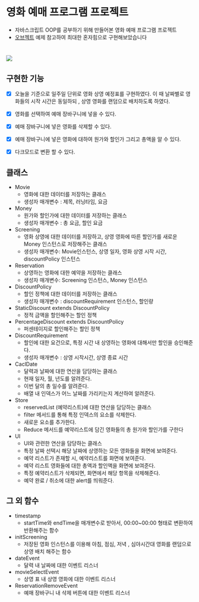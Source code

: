 # 영화 예매 프로그램 프로젝트

- 자바스크립트 OOP를 공부하기 위해 만들어본 영화 예매 프로그램 프로젝트
- [오브젝트](https://www.aladin.co.kr/shop/wproduct.aspx?ItemId=193681076) 예제 참고하여 최대한 혼자힘으로 구현해보았습니다  

# <img src="demo/demo.gif?raw=true">


## 구현한 기능

- [x] 오늘을 기준으로 일주일 단위로 영화 상영 예정표를 구현하였다. 이 때 날짜별로 영화들의 시작 시간은 동일하되 , 상영 영화를 랜덤으로 배치하도록 하였다.
- [x] 영화를 선택하여 예매 장바구니에 넣을 수 있다.
- [x] 예매 장바구니에 넣은 영화를 삭제할 수 있다.
- [x] 예매 장바구니에 넣은 영화에 대하여 원가와 할인가 그리고 총액을 알 수 있다.
- [x] 다크모드로 변환 할 수 있다.



## 클래스

- Movie
  - 영화에 대한 데이터를 저장하는 클래스
  - 생성자 매개변수 : 제목, 러닝타임, 요금 
- Money
  - 원가와 할인가에 대한 데이터를 저장하는 클래스
  - 생성자 매개변수 :  총 요금, 할인 요금 
- Screening 
  - 영화 상영에 대한 데이터를 저장하고, 상영 영화에 따른 할인가를 새로운 Money 인스턴스로 저장해주는 클래스 
  - 생성자 매개변수: Movie인스턴스, 상영 일자, 영화 상영 시작 시간, discountPolicy 인스턴스
- Reservation
  - 상영하는 영화에 대한 예약을 저장하는 클래스
  - 생성자 매개변수: Screening 인스턴스, Money 인스턴스
- DiscountPolicy 
  - 할인 정책에 대한 데이터를 저장하는 클래스
  - 생성자 매개변수 : discountRequirement 인스턴스, 할인량
- StaticDiscount extends DiscountPolicy
  - 정적 금액을 할인해주는 할인 정책
- PercentageDiscount extends DiscountPolicy
  - 퍼센테이지로 할인해주는 할인 정책
- DiscountRequirement
  - 할인에 대한 요건으로, 특정 시간 내 상영하는 영화에 대해서만 할인을 승인해준다.
  - 생성자 매개변수 : 상영 시작시간, 상영 종료 시간
- CaclDate
  - 달력과 날짜에 대한 연산을 담당하는 클래스
  - 현재 일자, 월, 년도를 알려준다.
  - 이번 달의 총 일수를 알려준다.
  - 배열 내 인덱스가 어느 날짜를 가리키는지 계산하여 알려준다.
- Store
  - reservedList (예약리스트)에 대한 연산을 담당하는 클래스
  - filter 메서드를 통해 특정 인덱스의 요소를 삭제한다.
  - 새로운 요소를 추가한다.
  - Reduce 메서드를 예약리스트에 담긴 영화들의 총 원가와 할인가를 구한다
- UI
  - UI와 관련한 연산을 담당하는 클래스
  - 특정 날짜 선택시 해당 날짜에 상영하는 모든 영화들을 화면에 보여준다.
  - 예약 리스트가 존재할 시, 예약리스트를 화면에 보여준다.
  - 예약 리스트 영화들에 대한 총액과 할인액을 화면에 보여준다.
  - 특정 예약리스트가 삭제되면, 화면에서 해당 항목을 삭제해준다.
  - 예약 완료 / 취소에 대한 alert를 띄워준다.

## 그 외 함수

- timestamp
  - startTime와 endTime을 매개변수로 받아서, 00:00~00:00 형태로 변환하여 반환해주는 함수
- initScreening
  - 저장된 영화 인스턴스를 이용해 아침, 점심, 저녁 , 심야시간대 영화를 랜덤으로 상영 배치 해주는 함수 
- dateEvent
  - 달력 내 날짜에 대한 이벤트 리스너
- movieSelectEvent
  - 상영 표 내 상영 영화에 대한 이벤트 리스너
- ReservationRemoveEvent
  - 예매 장바구니 내 삭제 버튼에 대한 이벤트 리스너